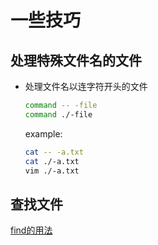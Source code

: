 # 一些技巧

## 处理特殊文件名的文件

* 处理文件名以连字符开头的文件

    ``` bash
    command -- -file
    command ./-file
    ```
    example:

    ``` bash
    cat -- -a.txt
    cat ./-a.txt
    vim ./-a.txt
    ```

## 查找文件
[find的用法](http://c.biancheng.net/view/779.html)
